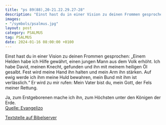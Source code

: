 ```yaml
---
title: "ps 89(88),20-21.22.29.27-28"
description: "Einst hast du in einer Vision zu deinen Frommen gesprochen: „Einem Helden habe ich Hilfe gewährt, einen jungen Mann aus dem Volk erhöht. Ich habe David, meinen Knecht, gefunden und ihn mit meinem heiligen Öl gesalbt. Fest wird meine Hand ihn halten und mein Arm ihn stärken.  Auf ...."
images:
- "/symbols/psalmus.jpg"
layout: post
category: PSALMUS
tag: PSALMUS
date: 2024-01-16 08:00:00 +0100
---
```

Einst hast du in einer Vision zu deinen Frommen gesprochen: „Einem Helden habe ich Hilfe gewährt, einen jungen Mann aus dem Volk erhöht.
Ich habe David, meinen Knecht, gefunden und ihn mit meinem heiligen Öl gesalbt.
Fest wird meine Hand ihn halten und mein Arm ihn stärken. 
Auf ewig werde ich ihm meine Huld bewahren, mein Bund mit ihm ist verlässlich.<!--more-->“ 
Er wird zu mir rufen: Mein Vater bist du, mein Gott, der Fels meiner Rettung.

Ja, zum Erstgeborenen mache ich ihn, zum Höchsten unter den Königen der Erde.<br>
[Quelle: Evangelizo](https://evangeliumtagfuertag.org/DE/gospel)

[Textstelle auf Bibelserver](https://www.bibleserver.com/EU/ps89(88),20-21.22.29.27-28)
